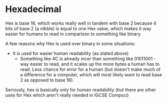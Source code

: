 # Hexadecimal

Hex is base 16, which works really well in tandem with base 2 because 4 bits of base 2 (a nibble) is equal to one Hex value, which makes it way easier for humans to read in comparison to something like binary.

A few reasons why Hex is used over binary in some situations:
- It is used for easier human readability (as stated above)
  - Something like 4C is already nicer than something like 01011001 - way easier to read, and it scales up the more bytes a human has to read. Less chance for error for a human (but doesn't make much of a difference for a computer, which will most likely want to read base 2 as opposed to base 16).

Seriously, hex is basically only for human readability (but there are other uses for Hex which aren't really needed in IGCSE Compsci)
